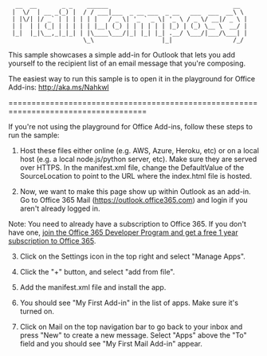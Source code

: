       __  __       _ _    ______                                   __  
     |  \/  | __ _(_) |  / / ___|___  _ __ ___  _ __   ___  ___  __\ \
     | |\/| |/ _` | | | | | |   / _ \| '_ ` _ \| '_ \ / _ \/ __|/ _ \ |
     | |  | | (_| | | | | | |__| (_) | | | | | | |_) | (_) \__ \  __/ |
     |_|  |_|\__,_|_|_| | |\____\___/|_| |_| |_| .__/ \___/|___/\___| |
                         \_\                   |_|                 /_/

This sample showcases a simple add-in for Outlook that lets you add yourself to the recipient list of an email message that you're composing.

The easiest way to run this sample is to open it in the playground for Office Add-ins: http://aka.ms/Nahkwl

====================================================================================

If you're not using the playground for Office Add-ins, follow these steps to run the sample:

1. Host these files either online (e.g. AWS, Azure, Heroku, etc) or on a local host (e.g. a local node.js/python server, etc). Make sure they are served over HTTPS. In the manifest.xml file, change the DefaultValue of the SourceLocation to point to the URL where the index.html file is hosted.

2. Now, we want to make this page show up within Outlook as an add-in. Go to Office 365 Mail (https://outlook.office365.com) and login if you aren't already logged in.

Note: You need to already have a subscription to Office 365. If you don't have one, [join the Office 365 Developer Program and get a free 1 year subscription to Office 365](https://profile.microsoft.com/RegSysProfileCenter/wizardnp.aspx?wizid=14b845d0-938c-45af-b061-f798fbb4d170&lcid=1033).

3. Click on the Settings icon in the top right and select "Manage Apps".

4. Click the "+" button, and select "add from file".

5. Add the manifest.xml file and install the app.

6. You should see "My First Add-in" in the list of apps. Make sure it's turned on.

7. Click on Mail on the top navigation bar to go back to your inbox and press "New" to create a new message. Select "Apps" above the "To" field and you should see "My First Mail Add-in" appear.
